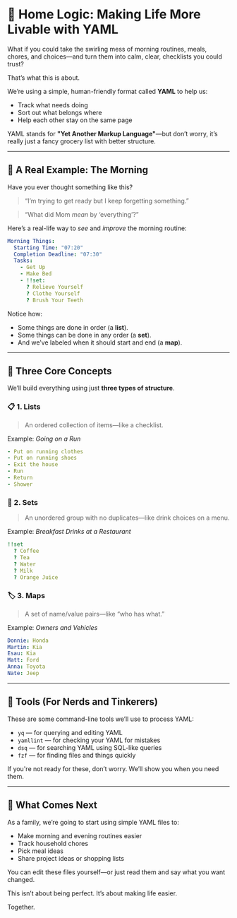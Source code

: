 
# 🏡 Home Logic: Making Life More Livable with YAML

What if you could take the swirling mess of morning routines, meals, chores, and choices—and turn them into calm, clear, checklists you could trust?

That’s what this is about.

We’re using a simple, human-friendly format called **YAML** to help us:
- Track what needs doing
- Sort out what belongs where
- Help each other stay on the same page

YAML stands for **"Yet Another Markup Language"**—but don’t worry, it’s really just a fancy grocery list with better structure.

---

## 🌅 A Real Example: The Morning

Have you ever thought something like this?

> “I’m trying to get ready but I keep forgetting something.”

> “What did Mom *mean* by ‘everything’?”

Here’s a real-life way to *see* and *improve* the morning routine:

```yaml
Morning Things:
  Starting Time: "07:20"
  Completion Deadline: "07:30"
  Tasks:
    - Get Up
    - Make Bed
    - !!set:
      ? Relieve Yourself
      ? Clothe Yourself
      ? Brush Your Teeth
```

Notice how:
- Some things are done in order (a **list**).
- Some things can be done in any order (a **set**).
- And we’ve labeled when it should start and end (a **map**).

---

## 🧠 Three Core Concepts

We’ll build everything using just **three types of structure**.

### 📋 1. Lists

> An ordered collection of items—like a checklist.

Example: *Going on a Run*
```yaml
- Put on running clothes
- Put on running shoes
- Exit the house
- Run
- Return
- Shower
```

### 🧃 2. Sets

> An unordered group with no duplicates—like drink choices on a menu.

Example: *Breakfast Drinks at a Restaurant*
```yaml
!!set
  ? Coffee
  ? Tea
  ? Water
  ? Milk
  ? Orange Juice
```

### 🏷️ 3. Maps

> A set of name/value pairs—like “who has what.”

Example: *Owners and Vehicles*
```yaml
Donnie: Honda
Martin: Kia
Esau: Kia
Matt: Ford
Anna: Toyota
Nate: Jeep
```

---

## 🔧 Tools (For Nerds and Tinkerers)

These are some command-line tools we’ll use to process YAML:
- `yq` — for querying and editing YAML
- `yamllint` — for checking your YAML for mistakes
- `dsq` — for searching YAML using SQL-like queries
- `fzf` — for finding files and things quickly

If you're not ready for these, don’t worry. We’ll show you when you need them.

---

## 🌟 What Comes Next

As a family, we’re going to start using simple YAML files to:
- Make morning and evening routines easier
- Track household chores
- Pick meal ideas
- Share project ideas or shopping lists

You can edit these files yourself—or just read them and say what you want changed.

This isn’t about being perfect. It’s about making life easier.

Together.
